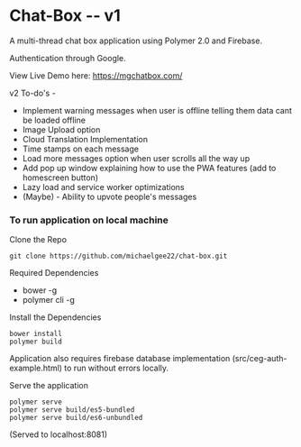 # Chat-Box -- v1

A multi-thread chat box application using Polymer 2.0 and Firebase.

Authentication through Google.

View Live Demo here: https://mgchatbox.com/

v2 To-do's -
* Implement warning messages when user is offline telling them data cant be loaded offline
* Image Upload option
* Cloud Translation Implementation
* Time stamps on each message
* Load more messages option when user scrolls all the way up
* Add pop up window explaining how to use the PWA features (add to homescreen button)
* Lazy load and service worker optimizations
* (Maybe) - Ability to upvote people's messages

### To run application on local machine

Clone the Repo

    git clone https://github.com/michaelgee22/chat-box.git

Required Dependencies
* bower -g
* polymer cli -g

Install the Dependencies

    bower install
    polymer build

Application also requires firebase database implementation (src/ceg-auth-example.html) to run without errors locally.

Serve the application

    polymer serve
    polymer serve build/es5-bundled
    polymer serve build/es6-unbundled

(Served to localhost:8081)  
